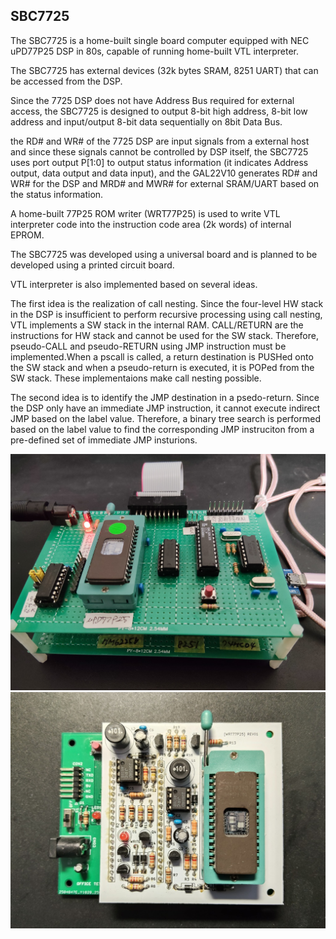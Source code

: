 ## SBC7725
The SBC7725 is a home-built single board computer equipped with NEC uPD77P25 DSP in 80s, capable of running home-built VTL interpreter.

The SBC7725 has external devices (32k bytes SRAM, 8251 UART) that can be accessed from the DSP.

Since the 7725 DSP does not have Address Bus required for external access, the SBC7725 is designed to output 8-bit high address, 8-bit low address and input/output 8-bit data sequentially on 8bit Data Bus.

the RD# and WR# of the 7725 DSP are input signals from a external host and since these signals cannot be controlled by DSP itself, the SBC7725 uses port output P[1:0] to output status information (it indicates Address output, data output and data input), and the GAL22V10 generates RD# and WR# for the DSP and MRD# and MWR# for external SRAM/UART based on the status information.

A home-built 77P25 ROM writer (WRT77P25) is used to write VTL interpreter code into the instruction code area (2k words) of internal EPROM.

The SBC7725 was developed using a universal board and is planned to be developed using a printed circuit board.

VTL interpreter is also implemented based on several ideas. 

The first idea is the realization of call nesting. 
Since the four-level HW stack in the DSP is insufficient to perform recursive processing using call nesting, VTL implements a SW stack in the internal RAM. 
CALL/RETURN are the instructions for HW stack and cannot be used for the SW stack. Therefore, pseudo-CALL and pseudo-RETURN using JMP instruction must be implemented.When a pscall is called, a return destination is PUSHed onto the SW stack and when a pseudo-return is executed, it is POPed from the SW stack. These implementaions make call nesting possible. 

The second idea is to identify the JMP destination in a psedo-return. 
Since the DSP only have an immediate JMP instruction, it cannot execute indirect JMP based on the label value.
Therefore, a binary tree search is performed based on the label value to find the corresponding JMP instruciton from a pre-defined set of immediate JMP insturions.

![](https://github.com/omodakakuwai/SBC7725/blob/main/images/SBC7725.jpg)
![](https://github.com/omodakakuwai/SBC7725/blob/main/images/SBC7725_WRT77P25.jpg)

